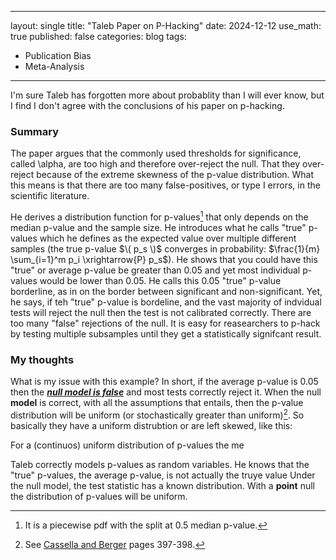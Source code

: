 
---
layout: single
title: "Taleb Paper on P-Hacking"
date: 2024-12-12
use_math: true
published: false
categories: blog
tags:
  - Publication Bias
  - Meta-Analysis


---
I'm sure Taleb has forgotten more about probablity than I will ever know, but I find I don't agree with the conclusions of his paper on p-hacking.


### Summary

The paper argues that the commonly used thresholds for significance, called \alpha, are too high and therefore over-reject the null. That they over-reject because of the extreme skewness of the p-value distribution. What this means is that there are too many false-positives, or type I errors, in the scientific literature. 

He derives a distribution function for p-values[^1] that only depends on the median p-value and the sample size. He introduces what he calls "true" p-values which he defines as the expected value over multiple different samples (the true p-value $\( p_s \)$ converges in probability: $\frac{1}{m} \sum_{i=1}^m p_i \xrightarrow{P} p_s$). He shows that you could have this "true" or average p-value be greater than 0.05 and yet most individual p-values would be lower than 0.05. He calls this 0.05 "true" p-value borderline, as in on the border between significant and non-significant. Yet, he says, if teh "true" p-value is bordeline, and the vast majority of indvidual tests will reject the null then the test is not calibrated correctly. There are too many "false" rejections of the null. It is easy for reasearchers to p-hack by testing multiple subsamples until they get a statistically signifcant result. 


### My thoughts

What is my issue with this example? In short, if the average p-value is 0.05 then the <ins>***null model is false***</ins> and most tests correctly reject it. When the null **model** is correct, with all the assumptions that entails, then the p-value distribution will be uniform (or stochastically greater than uniform)[^2]. So basically they have a uniform distrubtion or are left skewed, like this:


For a (continuos) uniform distribution of p-values the me

Taleb correctly models p-values as random variables. He knows that the "true" p-values, the average p-value, is not actually the truye value 
Under the null model, the test statistic has a known distribution. With a **point** null the distribution of p-values will be uniform. 



[^1]: It is a piecewise pdf with the split at 0.5 median p-value. 
[^2]: See [Cassella and Berger](https://pages.stat.wisc.edu/~shao/stat610/Casella_Berger_Statistical_Inference.pdf) pages 397-398.
